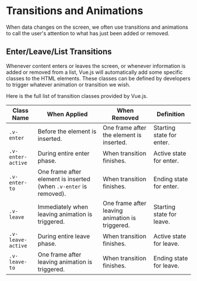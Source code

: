 # Transitions and Animations
When data changes on the screen, we often use transitions and animations to call the user's attention to what has just been added or removed. 

## Enter/Leave/List Transitions
Whenever content enters or leaves the screen, or whenever information is added or removed from a list, Vue.js will automatically add some specific classes to the HTML elements. These classes can be defined by developers to trigger whatever animation or transition we wish.

Here is the full list of transition classes provided by Vue.js.

Class Name | When Applied | When Removed | Definition
-----------|--------------|--------------|-----------
`.v-enter` | Before the element is inserted. | One frame after the element is inserted. | Starting state for enter.
`.v-enter-active` | During entire enter phase. | When transition finishes. | Active state for enter.
`.v-enter-to` | One frame after element is inserted (when `.v-enter` is removed). | When transition finishes. | Ending state for enter.
`.v-leave` | Immediately when leaving animation is triggered. | One frame after leaving animation is triggered. | Starting state for leave.
`.v-leave-active` | During entire leave phase. | When transition finishes. | Active state for leave.
`.v-leave-to` | One frame after leaving animation is triggered. | When transition finishes. | Ending state for leave.



